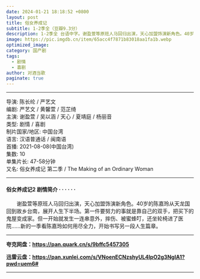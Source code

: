 ```yaml
---
date: 2024-01-21 18:18:52 +0800
layout: post
title: 俗女养成记
subtitle: 1-2季全（豆瓣9.3分）
description: 1-2季全 台语中字。谢盈萱等原班人马回归出演，天心加盟饰演新角色。40岁的陈嘉玲从天龙国回到故乡台南，展开人生下半场。第一件要努力的事就是靠自己的双手，把买下的鬼屋变成家...
image: https://pic.imgdb.cn/item/65acc4f7871b83018aa1fa1b.webp
optimized_image: 
category: 国产剧
tags:
  - 剧情
  - 喜剧
author: 对酒当歌
paginate: true
---
```

---

导演: 陈长纶 / 严艺文  
编剧: 严艺文 / 黄馨萱 / 范芷绮  
主演: 谢盈萱 / 吴以涵 / 天心 / 夏靖庭 / 杨丽音  
类型: 剧情 / 喜剧  
制片国家/地区: 中国台湾  
语言: 汉语普通话 / 闽南语  
首播: 2021-08-08(中国台湾)  
集数: 10  
单集片长: 47-58分钟  
又名: 俗女养成记 第二季 / The Making of an Ordinary Woman  

---

#### 俗女养成记2 剧情简介 · · · · · ·

　　谢盈萱等原班人马回归出演，天心加盟饰演新角色。40岁的陈嘉玲从天龙国回到故乡台南，展开人生下半场。第一件要努力的事就是靠自己的双手，把买下的鬼屋变成家。但一开始就发生一连串意外，摔伤、被蜜蜂叮，还坐轮椅进了医院……新的一季看陈嘉玲如何用尽全力，开始书写另一段人生篇章。

---

**夸克网盘：<https://pan.quark.cn/s/9bffc5457305>**

**迅雷云盘：<https://pan.xunlei.com/s/VNoenECNzshyUL4lpO2g3NglA1?pwd=uem6#>**

---

